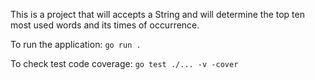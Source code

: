 This is a project that will accepts a String and will determine the top ten most used words and its times of occurrence.

To run the application:
`go run .`

To check test code coverage:
`go test ./... -v -cover`